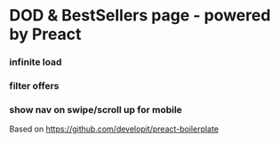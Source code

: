 #	DOD & BestSellers page - powered by Preact

###	infinite load
### filter offers
### show nav on swipe/scroll up for mobile

Based on https://github.com/developit/preact-boilerplate

